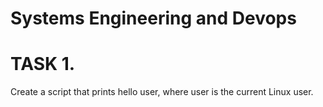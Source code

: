 # Systems Engineering and Devops
# TASK 1.
Create a script that prints hello user, where user is the current Linux user.
